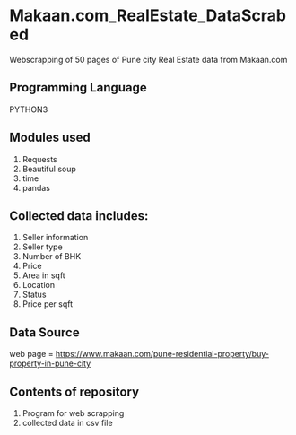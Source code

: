 # Makaan.com_RealEstate_DataScrabed
Webscrapping of 50 pages of Pune city Real Estate data from Makaan.com

## Programming Language 
PYTHON3

## Modules used
1. Requests
2. Beautiful soup
3. time
4. pandas

## Collected data includes:
1. Seller information
2. Seller type
3. Number of BHK
4. Price
5. Area in sqft
6. Location
7. Status
8. Price per sqft

## Data Source
web page = https://www.makaan.com/pune-residential-property/buy-property-in-pune-city

## Contents of repository
1. Program for web scrapping 
2. collected data in csv file
